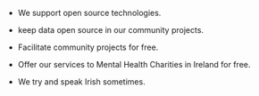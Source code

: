 - We support open source technologies.

- keep data open source in our community projects.

- Facilitate community projects for free.

- Offer our services to Mental Health Charities in Ireland for free.

- We try and speak Irish sometimes.

